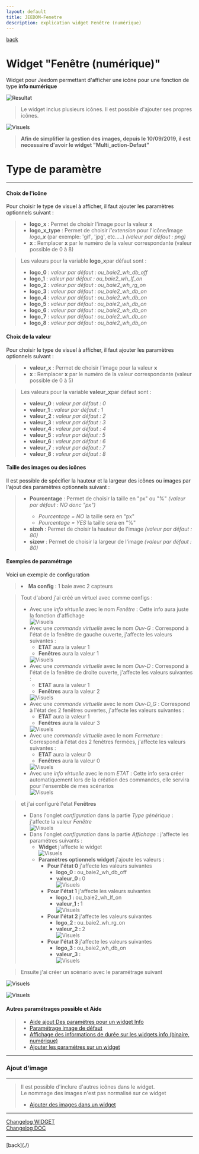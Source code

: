 ```yaml
---
layout: default
title: JEEDOM-Fenetre
description: explication widget Fenêtre (numérique)
---
```

[back](./)
# Widget "Fenêtre (numérique)" 

Widget pour Jeedom permettant d'afficher une icône pour une fonction de type <b>info numérique</b>
<p><img src="img/RESULTAT_JEEDOM_Fenetre.png" alt="Resultat" /></p>
<blockquote>
Le widget inclus plusieurs icônes. Il est possible d'ajouter ses propres icônes.
</blockquote>
<p><img src="img/VISUEL_JEEDOM_Fenetre.png" alt="Visuels" /></p>

<blockquote>
<b>Afin de simplifier la gestion des images, depuis le 10/09/2019, il est necessaire d'avoir le widget "Multi_action-Defaut"</b>
</blockquote>

<h1 id="Type de paramètre">Type de paramètre</h1>
<hr />
<h4 id="Logo">Choix de l'icône</h4>
Pour choisir le type de visuel à afficher, il faut ajouter les paramètres optionnels suivant :
<blockquote>
    <ul>
        <li><b>logo_<b>x</b></b> : Permet de choisir l'image pour la valeur <b>x</b></li>
        <li><b>logo_<b>x</b>_type</b> : Permet de choisir <i>l'extension</i> pour l'icône/image <i>logo_<b>x</b></i> (par exemple: 'gif', 'jpg', etc.....)<i> (valeur par défaut : png)</i></li>
        <li><b>x</b> : Remplacer <b>x</b> par le numéro de la valeur correspondante (valeur possible de 0 à 8)</li>
    </ul>
</blockquote>
<blockquote>
    Les valeurs pour la variable <b>logo_x</b>par défaut sont :
    <ul>
        <li><b>logo_<b>0</b></b> : <i>valeur par défaut : ou_baie2_wh_db_off</i></li>
        <li><b>logo_<b>1</b></b> : <i>valeur par défaut : ou_baie2_wh_lf_on</i></li>
        <li><b>logo_<b>2</b></b> : <i>valeur par défaut : ou_baie2_wh_rg_on</i></li>
        <li><b>logo_<b>3</b></b> : <i>valeur par défaut : ou_baie2_wh_db_on</i></li>
        <li><b>logo_<b>4</b></b> : <i>valeur par défaut : ou_baie2_wh_db_on</i></li>
        <li><b>logo_<b>5</b></b> : <i>valeur par défaut : ou_baie2_wh_db_on</i></li>
        <li><b>logo_<b>6</b></b> : <i>valeur par défaut : ou_baie2_wh_db_on</i></li>
        <li><b>logo_<b>7</b></b> : <i>valeur par défaut : ou_baie2_wh_db_on</i></li>
        <li><b>logo_<b>8</b></b> : <i>valeur par défaut : ou_baie2_wh_db_on</i></li>
    </ul>
</blockquote>
            
<h4 id="Logo">Choix de la valeur</h4>
Pour choisir le type de visuel à afficher, il faut ajouter les paramètres optionnels suivant :
<blockquote>
    <ul>
        <li><b>valeur_<b>x</b></b> : Permet de choisir l'image pour la valeur <b>x</b></li>
        <li><b>x</b> : Remplacer <b>x</b> par le numéro de la valeur correspondante (valeur possible de 0 à 5)</li>
    </ul>
</blockquote>
<blockquote>
     Les valeurs pour la variable <b>valeur_x</b>par défaut sont :
    <ul>
        <li><b>valeur_<b>0</b></b> : <i>valeur par défaut : 0</i></li>
        <li><b>valeur_<b>1</b></b> : <i>valeur par défaut : 1</i></li>
        <li><b>valeur_<b>2</b></b> : <i>valeur par défaut : 2</i></li>
        <li><b>valeur_<b>3</b></b> : <i>valeur par défaut : 3</i></li>
        <li><b>valeur_<b>4</b></b> : <i>valeur par défaut : 4</i></li>
        <li><b>valeur_<b>5</b></b> : <i>valeur par défaut : 5</i></li>
        <li><b>valeur_<b>6</b></b> : <i>valeur par défaut : 6</i></li>
        <li><b>valeur_<b>7</b></b> : <i>valeur par défaut : 7</i></li>
        <li><b>valeur_<b>8</b></b> : <i>valeur par défaut : 8</i></li>
    </ul>
</blockquote>      

<h4 id="Taille">Taille des images ou des icônes</h4>
Il est possible de spécifier la hauteur et la largeur des icônes ou images par l'ajout des paramètres optionnels suivant :
<blockquote>
        <ul>
            <li><b>Pourcentage</b> : Permet de choisir la taille en "px" ou "%" <i>(valeur par défaut : NO donc "px")</i></li>
            <ul>
                <li><i>Pourcentage = NO</i> la taille sera en "px"</li>
                <li><i>Pourcentage = YES</i> la taille sera en "%"</li>
            </ul>
            <li><b>sizeh</b> : Permet de choisir la hauteur de l'image <i>(valeur par défaut : 80)</i></li>
            <li><b>sizew</b> : Permet de choisir la largeur de l'image <i>(valeur par défaut : 80)</i></li>
        </ul>
</blockquote>

<h4 id="Exemples">Exemples de paramétrage</h4>
Voici un exemple de configuration
<blockquote>
        <li><b>Ma config</b> : 1 baie avec 2 capteurs</li>
</blockquote> 

<blockquote>
Tout d'abord j'ai créé un virtuel avec comme configs :
    <ul>
        <li>Avec une <i>info virtuelle</i> avec le nom <i>Fenêtre</i> : Cette info aura juste la fonction d'affichage</li>
        <img src="img/CONFIG_JEEDOM_FENETRE_NUM_FEN.png" alt="Visuels" />
        <li>Avec une <i>commande virtuelle</i> avec le nom <i>Ouv-G</i> : Correspond à l'état de la fenêtre de gauche ouverte, j'affecte les valeurs suivantes :
            <ul>
                <li><b>ETAT</b> aura la valeur 1</li>
                <li><b>Fenêtres</b> aura la valeur 1</li>
            </ul>
        </li>
        <img src="img/CONFIG_JEEDOM_FENETRE_NUM_G.png" alt="Visuels" />
        <li>Avec une <i>commande virtuelle</i> avec le nom <i>Ouv-D</i> : Correspond à l'état de la fenêtre de droite ouverte, j'affecte les valeurs suivantes :
            <ul>
                <li><b>ETAT</b> aura la valeur 1</li>
                <li><b>Fenêtres</b> aura la valeur 2</li>
            </ul>
        </li>
        <img src="img/CONFIG_JEEDOM_FENETRE_NUM_D.png" alt="Visuels" />
        <li>Avec une <i>commande virtuelle</i> avec le nom <i>Ouv-D_G</i> : Correspond à l'état des 2 fenêtres ouvertes, j'affecte les valeurs suivantes :
            <ul>
                <li><b>ETAT</b> aura la valeur 1</li>
                <li><b>Fenêtres</b> aura la valeur 3</li>
            </ul>
        </li>
        <img src="img/CONFIG_JEEDOM_FENETRE_NUM_D_G.png" alt="Visuels" />
        <li>Avec une <i>commande virtuelle</i> avec le nom <i>Fermeture</i> : Correspond à l'état des 2 fenêtres fermées, j'affecte les valeurs suivantes :
            <ul>
                <li><b>ETAT</b> aura la valeur 0</li>
                <li><b>Fenêtres</b> aura la valeur 0</li>
            </ul>
        </li>
        <img src="img/CONFIG_JEEDOM_FENETRE_NUM_FER.png" alt="Visuels" />
        <li>Avec une <i>info virtuelle</i> avec le nom <i>ETAT</i> : Cette info sera créer automatiquement lors de la création des commandes, elle servira pour l'ensemble de mes scénarios</li>
        <img src="img/CONFIG_JEEDOM_FENETRE_NUM_ETAT.png" alt="Visuels" />
    </ul>
</blockquote>
<blockquote>
et j'ai configuré l'etat <b>Fenêtres</b>
    <ul>
        <li>Dans l'onglet <i>configuration</i> dans la partie <i>Type générique</i> : j'affecte la valeur <i>Fenêtre</i></li>
        <img src="img/CONFIG_JEEDOM_FENETRE_NUM_FEN_CONFIG.png" alt="Visuels" />
        <li>Dans l'onglet <i>configuration</i> dans la partie <i>Affichage</i> : j'affecte les paramétres suivants :
            <ul>
                <li><b>Widget</b> j'affecte le widget</li>
                <img src="img/CONFIG_JEEDOM_FENETRE_NUM_FEN_AFF_1.png" alt="Visuels" />
                <li><b>Paramètres optionnels widget</b> j'ajoute les valeurs :
                    <ul>
                        <li><b>Pour l'état 0</b> j'affecte les valeurs suivantes
                            <ul>
                                <li><b>logo_0 : </b>ou_baie2_wh_db_off</li>
                                <li><b>valeur_0 : </b>0</li>
                                <img src="img/CONFIG_JEEDOM_FENETRE_NUM_FEN_AFF_1_0.png" alt="Visuels" />
                            </ul>
                        </li>
                        <li><b>Pour l'état 1</b> j'affecte les valeurs suivantes
                            <ul>
                                <li><b>logo_1 : </b>ou_baie2_wh_lf_on</li>
                                <li><b>valeur_1 : </b>1</li>
                                <img src="img/CONFIG_JEEDOM_FENETRE_NUM_FEN_AFF_1_1.png" alt="Visuels" />
                            </ul>
                        </li>
                        <li><b>Pour l'état 2</b> j'affecte les valeurs suivantes
                            <ul>
                                <li><b>logo_2 : </b>ou_baie2_wh_rg_on</li>
                                <li><b>valeur_2 : </b>2</li>
                                <img src="img/CONFIG_JEEDOM_FENETRE_NUM_FEN_AFF_1_2.png" alt="Visuels" />
                            </ul>
                        </li>
                        <li><b>Pour l'état 3</b> j'affecte les valeurs suivantes
                            <ul>
                                <li><b>logo_3 : </b>ou_baie2_wh_db_on</li>
                                <li><b>valeur_3 : </b></li>
                                <img src="img/CONFIG_JEEDOM_FENETRE_NUM_FEN_AFF_1_3.png" alt="Visuels" />
                            </ul>
                        </li>
                    </ul>
                </li>
            </ul>
        </li>
    </ul>
</blockquote>
<blockquote>
Ensuite j'ai créer un scénario avec le paramétrage suivant
</blockquote>
<p><img src="img/CONFIG_JEEDOM_FENETRE_NUM_3.png" alt="Visuels" /></p>
<p><img src="img/CONFIG_JEEDOM_FENETRE_NUM_4.png" alt="Visuels" /></p>

 
<h4 id="Aide">Autres paramétrages possible et Aide</h4>
<blockquote>
        <ul>
            <li><a href="./aide/JEEDOM_AIDE_CONFIG_INFOS.html">Aide ajout Des paramétres pour un widget Info</a></li>
            <li><a href="./aide/JEEDOM_AIDE_Error.html">Paramétrage image de défaut</a></li>
            <li><a href="./aide/JEEDOM_AIDE_STATS_TEMPS.html">Affichage des informations de durée sur les widgets info (binaire, numérique)</a></li>
            <li><a href="./aide/JEEDOM_AIDE_PARA.html">Ajouter les paramétres sur un widget</a></li>
        </ul>
</blockquote>

<hr />
<h3 id="Add img">Ajout d'image</h3>
<hr />
<blockquote>
        Il est possible d'inclure d'autres icônes dans le widget.<br/>
        Le nommage des images n'est pas normalisé sur ce widget
        <ul>
            <li><a href="./aide/JEEDOM_AIDE_ADD_IMG.html">Ajouter des images dans un widget</a></li>
        </ul>
</blockquote>

<hr />
<dl>
    <a href="https://github.com/JEALG/JEEDOM-Fenetre/commits/master">Changelog WIDGET</a><br/>
    <a href="https://github.com/JEALG/JEEDOM-Widget_JAG-doc/commits/master">Changelog DOC</a>
</dl>
<hr />
[back](./)